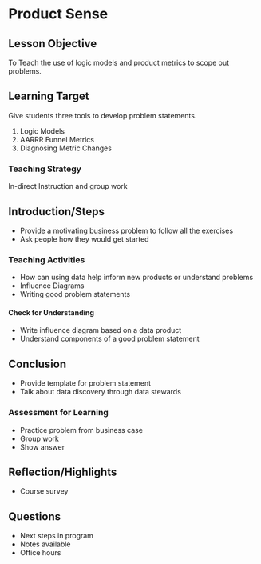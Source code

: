 # Product Sense 

## Lesson Objective 
To Teach the use of logic models and product metrics to scope out problems. 

## Learning Target 
Give students three tools to develop problem statements. 
1. Logic Models 
2. AARRR Funnel Metrics  
3. Diagnosing Metric Changes 

### Teaching Strategy 
In-direct Instruction and group work 

## Introduction/Steps 
- Provide a motivating business problem to follow all the exercises 
- Ask people how they would get started 

### Teaching Activities 
- How can using data help inform new products or understand problems  
- Influence Diagrams 
- Writing good problem statements

#### Check for Understanding 
- Write influence diagram based on a data product 
- Understand components of a good problem statement 

## Conclusion 
- Provide template for problem statement 
- Talk about data discovery through data stewards 

### Assessment for Learning 
- Practice problem from business case 
- Group work 
- Show answer 

## Reflection/Highlights 
- Course survey 

## Questions
- Next steps in program 
- Notes available 
- Office hours 